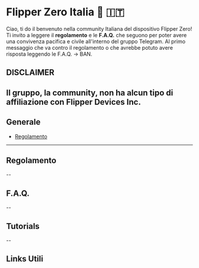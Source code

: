 # Flipper Zero Italia :dolphin: :it: <!-- omit in toc -->

Ciao, ti do il benvenuto nella community Italiana del dispositivo Flipper Zero!
Ti invito a leggere il **regolamento** e le **F.A.Q.** che seguono per poter avere una convivenza pacifica e civile all'interno del gruppo Telegram. Al primo messaggio che va contro il regolamento o che avrebbe potuto avere risposta leggendo le F.A.Q. -> BAN.

## DISCLAIMER <!-- omit in toc -->

Il gruppo, la community, non ha alcun tipo di affiliazione con Flipper Devices Inc.
--
## Generale
- [Regolamento](#regolamento)
---
## Regolamento
--
## F.A.Q.
--
## Tutorials
--
## Links Utili